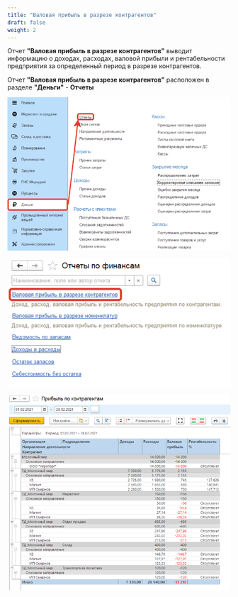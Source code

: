 ```yaml
---
title: "Валовая прибыль в разрезе контрагентов"
draft: false
weight: 2
---
```


Отчет **"Валовая прибыль в разрезе контрагентов"** выводит информацию о доходах, расходах, валовой прибыли и рентабельности предприятия за определенный период в разрезе контрагентов.

Отчет **"Валовая прибыль в разрезе контрагентов"**  расположен в разделе **"Деньги"** - **Отчеты**

[![1][1]][1]

[![2][2]][2]

[![3][3]][3]

[1]: 1.png
[2]: 2.png
[3]: 3.png

